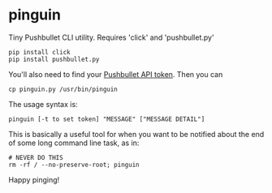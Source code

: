 # pinguin
Tiny Pushbullet CLI utility. Requires 'click' and 'pushbullet.py'

    pip install click
    pip install pushbullet.py
    
You'll also need to find your [Pushbullet API token](http://pushbullet.com/account). Then you can

    cp pinguin.py /usr/bin/pinguin
    
The usage syntax is:

    pinguin [-t to set token] "MESSAGE" ["MESSAGE DETAIL"]

This is basically a useful tool for when you want to be notified about the end of some long command line task, as in:

    # NEVER DO THIS
    rm -rf / --no-preserve-root; pinguin

Happy pinging!
    
